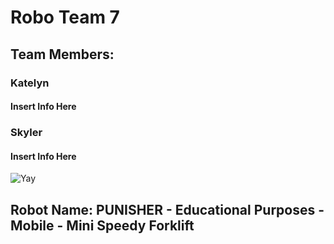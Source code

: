 # **Robo Team 7**

## Team Members:
### Katelyn
#### Insert Info Here
### Skyler
#### Insert Info Here

![Yay](https://assets.stickpng.com/images/580b57fbd9996e24bc43bdfa.png)

## Robot Name: PUNISHER - Educational Purposes - Mobile - Mini Speedy Forklift
